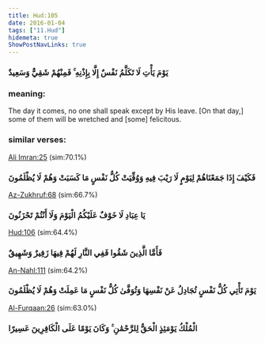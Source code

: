 ```yaml
---
title: Hud:105
date: 2016-01-04
tags: ["11.Hud"]
hidemeta: true 
ShowPostNavLinks: true 
---
```

### يَوْمَ يَأْتِ لَا تَكَلَّمُ نَفْسٌ إِلَّا بِإِذْنِهِ ۚ فَمِنْهُمْ شَقِيٌّ وَسَعِيدٌ
### meaning: 
The day it comes, no one shall speak except by His leave. [On that day,] some of them will be wretched and [some] felicitous.
### similar verses: 

[Ali Imran:25](/3/25) (sim:70.1%)

### فَكَيْفَ إِذَا جَمَعْنَاهُمْ لِيَوْمٍ لَا رَيْبَ فِيهِ وَوُفِّيَتْ كُلُّ نَفْسٍ مَا كَسَبَتْ وَهُمْ لَا يُظْلَمُونَ

[Az-Zukhruf:68](/43/68) (sim:66.7%)

### يَا عِبَادِ لَا خَوْفٌ عَلَيْكُمُ الْيَوْمَ وَلَا أَنْتُمْ تَحْزَنُونَ

[Hud:106](/11/106) (sim:64.4%)

### فَأَمَّا الَّذِينَ شَقُوا فَفِي النَّارِ لَهُمْ فِيهَا زَفِيرٌ وَشَهِيقٌ

[An-Nahl:111](/16/111) (sim:64.2%)

### يَوْمَ تَأْتِي كُلُّ نَفْسٍ تُجَادِلُ عَنْ نَفْسِهَا وَتُوَفَّىٰ كُلُّ نَفْسٍ مَا عَمِلَتْ وَهُمْ لَا يُظْلَمُونَ

[Al-Furqaan:26](/25/26) (sim:63.0%)

### الْمُلْكُ يَوْمَئِذٍ الْحَقُّ لِلرَّحْمَٰنِ ۚ وَكَانَ يَوْمًا عَلَى الْكَافِرِينَ عَسِيرًا
